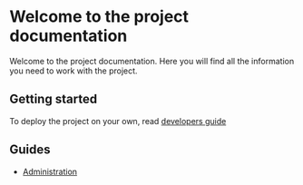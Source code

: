 # Welcome to the project documentation

Welcome to the project documentation. Here you will find all the information you need to work with the project.

## Getting started

To deploy the project on your own, read [developers guide](developers.md)

## Guides

- [Administration](administration.md)

